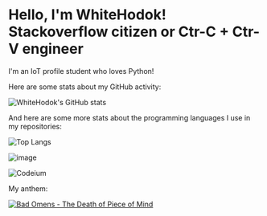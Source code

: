 # Hello, I'm WhiteHodok! Stackoverflow citizen or Ctr-C + Ctr-V engineer

I'm an IoT profile student who loves Python! 


Here are some stats about my GitHub activity:

![WhiteHodok's GitHub stats](https://github-readme-stats.vercel.app/api?username=WhiteHodok&show_icons=true&theme=radical)

And here are some more stats about the programming languages I use in my repositories:

![Top Langs](https://github-readme-stats.vercel.app/api/top-langs/?username=WhiteHodok&layout=compact&theme=radical)

![image](https://user-images.githubusercontent.com/39564937/226569116-e6d09b68-25bf-4b3c-bae0-df6dbaaf0646.png)

![Codeium](https://codeium.com/profile/divisively-brotherly-filefish-53891)

My anthem:

[![Bad Omens - The Death of Piece of Mind](https://img.shields.io/badge/Listen%20on-Spotify-green?logo=spotify)](https://open.spotify.com/track/6tRneEcItwpSxBtqgem5Dr?si=b93f1a13cd60459a)


